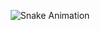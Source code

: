 <!-- Snake Grid -->
<div align="center">

  ![Snake Animation](https://github.com/guilhL/guilhermeledo/blob/output/github-contribution-grid-snake.svg)

</div>
